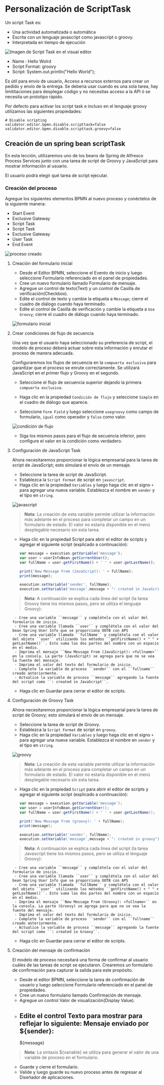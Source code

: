 # Personalización de ScriptTask

Un script Task es: 
- Una actividad automatizada o automática
- Escrita con un lenguaje javascript como javascript o groovy.
- Interpretada en tiempo de ejecución

![Imagen de Script Task en el visual editor](./img/scriptTaskUI.png)

- Name : Hello Wolrd
- Script Format: groovy
- Script: System.out.println("Hello World");

Es útil para envio de usuario, Acceso a recursos externos para crear un pedido y envío de la entrega. Se deberia usar cuando es una sola tarea, hay limititaciones para desplegar código y no necesitas acceso a la API ó se necesita un prototipo rápido.


Por defecto para activar los script task e incluso en el lenguaje groovy utilizamos las siguientes propiedades:

```properties
# Disable scripting
validator.editor.bpmn.disable.scripttask=false
validator.editor.bpmn.disable.scripttask.groovy=false
```

## Creación de un spring bean scriptTask

En esta lección, utilizaremos uno de los beans de Spring de Alfresco Process Services junto con una tarea de script de Groovy y JavaScript para mostrar información al usuario.

El usuario podrá elegir qué tarea de script ejecutar.


### Creación del proceso

Agregue los siguientes elementos BPMN al nuevo proceso y conéctelos de la siguiente manera:
- Start Event
- Exclusive Gateway
- Script Task
- Script Task
- Exclusive Gateway
- User Task
- End Event

![proceso creado](./img/SpringBeanInScriptTask.png)


1. Creación del formulario inicial
    
    - Desde el Editor BPMN, seleccione el Evento de inicio  y luego seleccione Formulario referenciado en el panel de propiedades.
    - Cree un nuevo formulario llamado Formulario de mensaje.
    - Agregue un control de texto(Text) y un control de Casilla de verificación(Checkbox).
    - Edite el control de texto y cambie la etiqueta a ``Message``; cierre el cuadro de diálogo cuando haya terminado.
    - Edite el control de Casilla de verificación y cambie la etiqueta a ``Use Groovy``; cierre el cuadro de diálogo cuando haya terminado.

    ![formulario inicial](./img/formInitial.png)


2. Crear condiciones de flujo de secuencia

    Una vez que el usuario haya seleccionado su preferencia de script, el modelo de proceso deberá actuar sobre esta información y enrutar el proceso de manera adecuada.

    Configuraremos los flujos de secuencia en la ``compuerta exclusiva`` para garantizar que el proceso se enrute correctamente. Se utilizará JavaScript en el primer flujo y Groovy en el segundo.

    - Seleccione el flujo de secuencia superior dejando la primera ``compuerta exclusiva``.

    - Haga clic en la propiedad ``Condición de flujo`` y seleccione ``Simple`` en el cuadro de diálogo que aparece.

    - Seleccione ``Form Field`` y luego seleccione ``usegroovy`` como campo de formulario, ``igual`` como operador y ``falso`` como valor.

    ![condición de flujo](./img/condicionFlujo.png)

    - Siga los mismos pasos para el flujo de secuencia inferior, pero configure el valor en la condición como verdadero.


3. Configuración de JavaScript Task

    Ahora necesitaremos proporcionar la lógica empresarial para la tarea de script de JavaScript; esto simulará el envío de un mensaje.

    - Seleccione la tarea de script de JavaScript.
    - Establezca la ``Script Format`` de script en ``javascript``.
    - Haga clic en la propiedad ``Variables`` y luego haga clic en el signo ``+`` para agregar una nueva variable. Establezca el nombre en ``sender`` y el tipo en ``string``.

    ![javascript](./img/javascriptST.png)

    >**Nota**: La creación de esta variable permite utilizar la información más adelante en el proceso para completar un campo en un formulario de estado. El valor no estaría disponible en el menú desplegable necesario sin esta tarea.


    - Haga clic en la propiedad Script para abrir el editor de scripts y agregar el siguiente script (explicado a continuación):
        ```javascript
        var message = execution.getVariable('message');
        var user = userInfoBean.getCurrentUser();
        var fullName = user.getFirstName() + ' ' + user.getLastName();

        print('New Message From (JavaScript): ' + fullName);
        print(message);

        execution.setVariable('sender', fullName);
        execution.setVariable('message',message + ": created in JavaScript")
        ```
    
    > **Nota**: A continuación se explica cada línea del script (la tarea Groovy tiene los mismos pasos, pero se utiliza el lenguaje Groovy):

        - Cree una variable ``message`` y complétela con el valor del formulario de inicio.
        - Cree una variable llamada ``user`` y complétela con el valor del bean Spring User Info que se proporciona OOTB con APS
        - Cree una variable llamada ``fullName`` y complétela con el valor del objeto ``user`` utilizando los métodos ``getFirstName() + " " + getLastName()``. Esto suma las dos partes del nombre con un espacio en el medio.
        - Imprima el mensaje ``New Message From (JavaScript): <fullname>`` en la consola. La parte (JavaScript) se agrega para que no se vea la fuente del mensaje.
        - Imprima el valor del texto del formulario de inicio.
        - Complete la variable de proceso ``sender`` con el ``fullname`` creado anteriormente.
        - Actualice la variable de proceso ``message`` agregando la fuente del script como ``: created in JavaScript``.

    - Haga clic en Guardar para cerrar el editor de scripts.


4. Configuración de Groovy Task

    Ahora necesitaremos proporcionar la lógica empresarial para la tarea de script de Groovy; esto simulará el envío de un mensaje.

    - Seleccione la tarea de script de Groovy.
    - Establezca la ``Script Format`` de script en ``groovy``.
    - Haga clic en la propiedad ``Variables`` y luego haga clic en el signo ``+`` para agregar una nueva variable. Establezca el nombre en ``sender`` y el tipo en ``string``.

    ![groovy](./img/groovyST.png)

    > **Nota**: La creación de esta variable permite utilizar la información más adelante en el proceso para completar un campo en un formulario de estado. El valor no estaría disponible en el menú desplegable necesario sin esta tarea.


    - Haga clic en la propiedad ``Script`` para abrir el editor de scripts y agregar el siguiente script (explicado a continuación):
        ```groovy
        var message = execution.getVariable('message');
        var user = userInfoBean.getCurrentUser();
        var fullName = user.getFirstName() + ' ' + user.getLastName();

        print('New Message From (groovy): ' + fullName);
        print(message);

        execution.setVariable('sender', fullName);
        execution.setVariable('message',message + ": created in groovy")
        ```
    
    > **Nota**: A continuación se explica cada línea del script (la tarea Javascript tiene los mismos pasos, pero se utiliza el lenguaje Groovy):

        - Cree una variable ``message`` y complétela con el valor del formulario de inicio.
        - Cree una variable llamada ``user`` y complétela con el valor del bean Spring User Info que se proporciona OOTB con APS
        - Cree una variable llamada ``fullName`` y complétela con el valor del objeto ``user`` utilizando los métodos ``getFirstName() + " " + getLastName()``. Esto suma las dos partes del nombre con un espacio en el medio.
        - Imprima el mensaje ``New Message From (Groovy): <fullname>`` en la consola. La parte (Groovy) se agrega para que no se vea la fuente del mensaje.
        - Imprima el valor del texto del formulario de inicio.
        - Complete la variable de proceso ``sender`` con el ``fullname`` creado anteriormente.
        - Actualice la variable de proceso ``message`` agregando la fuente del script como ``: created in Groovy``.

    - Haga clic en Guardar para cerrar el editor de scripts.

5. Creación del mensaje de confirmación

    El modelo de proceso necesitará una forma de confirmar al usuario cuáles de las tareas de script se ejecutaron. Crearemos un formulario de confirmación para capturar la salida para este propósito.

    - Desde el editor BPMN, seleccione la tarea de confirmación de usuario y luego seleccione Formulario referenciado en el panel de propiedades.
    - Cree un nuevo formulario llamado Confirmación de mensaje.
    - Agregue un control Valor de visualización(Display Value).
    - Edite el control Texto para mostrar para reflejar lo siguiente:
        Mensaje enviado por ${sender}:
        ---
        ${message}

    > **Nota**: La sintaxis ${variable} se utiliza para generar el valor de una variable de proceso en el formulario.

    - Guarde y cierre el formulario.
    - Valide y luego guarde su nuevo proceso antes de regresar al Diseñador de aplicaciones.

    